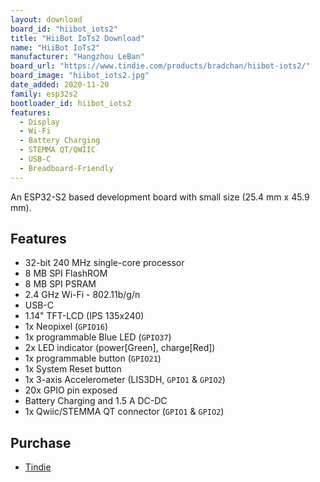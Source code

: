 ```yaml
---
layout: download
board_id: "hiibot_iots2"
title: "HiiBot IoTs2 Download"
name: "HiiBot IoTs2"
manufacturer: "Hangzhou LeBan"
board_url: "https://www.tindie.com/products/bradchan/hiibot-iots2/"
board_image: "hiibot_iots2.jpg"
date_added: 2020-11-20
family: esp32s2
bootloader_id: hiibot_iots2
features:
  - Display
  - Wi-Fi
  - Battery Charging
  - STEMMA QT/QWIIC
  - USB-C
  - Breadboard-Friendly
---
```


An ESP32-S2 based development board with small size (25.4 mm x 45.9 mm).

## Features

- 32-bit 240 MHz single-core processor
- 8 MB SPI FlashROM
- 8 MB SPI PSRAM
- 2.4 GHz Wi-Fi - 802.11b/g/n
- USB-C
- 1.14" TFT-LCD (IPS 135x240)
- 1x Neopixel (`GPIO16`)
- 1x programmable Blue LED (`GPIO37`)
- 2x LED indicator (power[Green], charge[Red])
- 1x programmable button (`GPIO21`)
- 1x System Reset button
- 1x 3-axis Accelerometer (LIS3DH, `GPIO1` & `GPIO2`)
- 20x GPIO pin exposed
- Battery Charging and 1.5 A DC-DC
- 1x Qwiic/STEMMA QT connector (`GPIO1` & `GPIO2`)

## Purchase

* [Tindie](https://www.tindie.com/products/bradchan/hiibot-iots2/)
